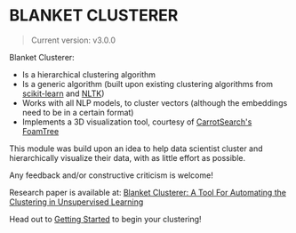 # BLANKET CLUSTERER
> Current version: v3.0.0

Blanket Clusterer:
-   Is a hierarchical clustering algorithm
- Is a generic algorithm (built upon existing clustering algorithms
  from [scikit-learn](https://scikit-learn.org/stable/)
  and [NLTK](https://www.nltk.org/))
- Works with all NLP models, to cluster vectors (although the embeddings need to be in a certain format)
- Implements a 3D visualization tool, courtesy
  of [CarrotSearch's](https://carrotsearch.com/) [FoamTree](https://get.carrotsearch.com/foamtree/demo/)

This module was build upon an idea to help data scientist cluster and hierarchically visualize their data, with as
little effort as possible.

Any feedback and/or constructive criticism is welcome!

Research paper is available at: [Blanket Clusterer: A Tool For Automating the Clustering in Unsupervised Learning](https://www.researchgate.net/publication/362008068_Blanket_Clusterer_A_Tool_for_Automating_the_Clustering_in_Unsupervised_Learning)

Head out to [Getting Started](getting-started/quick-start.md) to begin your clustering!
